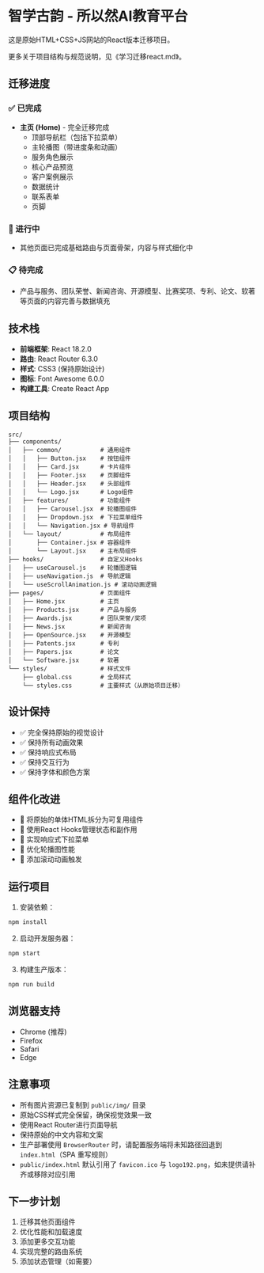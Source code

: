 # 智学古韵 - 所以然AI教育平台

这是原始HTML+CSS+JS网站的React版本迁移项目。

更多关于项目结构与规范说明，见《学习迁移react.md》。

## 迁移进度

### ✅ 已完成
- **主页 (Home)** - 完全迁移完成
  - 顶部导航栏（包括下拉菜单）
  - 主轮播图（带进度条和动画）
  - 服务角色展示
  - 核心产品预览
  - 客户案例展示
  - 数据统计
  - 联系表单
  - 页脚

### 🔄 进行中
- 其他页面已完成基础路由与页面骨架，内容与样式细化中

### 📋 待完成
- 产品与服务、团队荣誉、新闻咨询、开源模型、比赛奖项、专利、论文、软著等页面的内容完善与数据填充

## 技术栈

- **前端框架**: React 18.2.0
- **路由**: React Router 6.3.0
- **样式**: CSS3 (保持原始设计)
- **图标**: Font Awesome 6.0.0
- **构建工具**: Create React App

## 项目结构

```
src/
├── components/
│   ├── common/           # 通用组件
│   │   ├── Button.jsx    # 按钮组件
│   │   ├── Card.jsx      # 卡片组件
│   │   ├── Footer.jsx    # 页脚组件
│   │   ├── Header.jsx    # 头部组件
│   │   └── Logo.jsx      # Logo组件
│   ├── features/         # 功能组件
│   │   ├── Carousel.jsx  # 轮播图组件
│   │   ├── Dropdown.jsx  # 下拉菜单组件
│   │   └── Navigation.jsx # 导航组件
│   └── layout/           # 布局组件
│       ├── Container.jsx # 容器组件
│       └── Layout.jsx    # 主布局组件
├── hooks/                # 自定义Hooks
│   ├── useCarousel.js    # 轮播图逻辑
│   ├── useNavigation.js  # 导航逻辑
│   └── useScrollAnimation.js # 滚动动画逻辑
├── pages/                # 页面组件
│   ├── Home.jsx          # 主页
│   ├── Products.jsx      # 产品与服务
│   ├── Awards.jsx        # 团队荣誉/奖项
│   ├── News.jsx          # 新闻咨询
│   ├── OpenSource.jsx    # 开源模型
│   ├── Patents.jsx       # 专利
│   ├── Papers.jsx        # 论文
│   └── Software.jsx      # 软著
└── styles/               # 样式文件
    ├── global.css        # 全局样式
    └── styles.css        # 主要样式（从原始项目迁移）
```

## 设计保持

- ✅ 完全保持原始的视觉设计
- ✅ 保持所有动画效果
- ✅ 保持响应式布局
- ✅ 保持交互行为
- ✅ 保持字体和颜色方案

## 组件化改进

- 🔧 将原始的单体HTML拆分为可复用组件
- 🔧 使用React Hooks管理状态和副作用
- 🔧 实现响应式下拉菜单
- 🔧 优化轮播图性能
- 🔧 添加滚动动画触发

## 运行项目

1. 安装依赖：
```bash
npm install
```

2. 启动开发服务器：
```bash
npm start
```

3. 构建生产版本：
```bash
npm run build
```

## 浏览器支持

- Chrome (推荐)
- Firefox
- Safari
- Edge

## 注意事项

- 所有图片资源已复制到 `public/img/` 目录
- 原始CSS样式完全保留，确保视觉效果一致
- 使用React Router进行页面导航
- 保持原始的中文内容和文案
- 生产部署使用 `BrowserRouter` 时，请配置服务端将未知路径回退到 `index.html`（SPA 重写规则）
- `public/index.html` 默认引用了 `favicon.ico` 与 `logo192.png`，如未提供请补齐或移除对应引用

## 下一步计划

1. 迁移其他页面组件
2. 优化性能和加载速度
3. 添加更多交互功能
4. 实现完整的路由系统
5. 添加状态管理（如需要）
